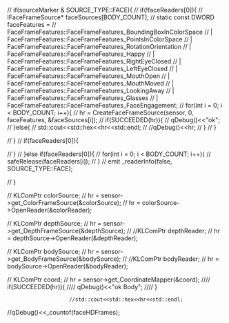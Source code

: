 //        if(sourceMarker & SOURCE_TYPE::FACE){
//            if(!faceReaders[0]){
//                IFaceFrameSource* faceSources[BODY_COUNT];
//                static const DWORD faceFeatures =
//                    FaceFrameFeatures::FaceFrameFeatures_BoundingBoxInColorSpace
//                    | FaceFrameFeatures::FaceFrameFeatures_PointsInColorSpace
//                    | FaceFrameFeatures::FaceFrameFeatures_RotationOrientation
//                    | FaceFrameFeatures::FaceFrameFeatures_Happy
//                    | FaceFrameFeatures::FaceFrameFeatures_RightEyeClosed
//                    | FaceFrameFeatures::FaceFrameFeatures_LeftEyeClosed
//                    | FaceFrameFeatures::FaceFrameFeatures_MouthOpen
//                    | FaceFrameFeatures::FaceFrameFeatures_MouthMoved
//                    | FaceFrameFeatures::FaceFrameFeatures_LookingAway
//                    | FaceFrameFeatures::FaceFrameFeatures_Glasses
//                    | FaceFrameFeatures::FaceFrameFeatures_FaceEngagement;
//                for(int i = 0; i < BODY_COUNT; i++){
//                    hr = CreateFaceFrameSource(sensor, 0, faceFeatures, &faceSources[i]);
//                    if(SUCCEEDED(hr)){
//                        qDebug()<<"ok";
//                    }else{
//                        std::cout<<std::hex<<hr<<std::endl;
//                        //qDebug()<<hr;
//                    }
//                }

//            }
//            if(faceReaders[0]){

//            }
//        }else if(faceReaders[0]){
//            for(int i = 0; i < BODY_COUNT; i++){
//                safeRelease(faceReaders[i]);
//            }
//            emit _readerInfo(false, SOURCE_TYPE::FACE);

//        }

//                KLComPtr<IColorFrameSource> colorSource;
//                hr = sensor->get_ColorFrameSource(&colorSource);
//                hr = colorSource->OpenReader(&colorReader);

//                KLComPtr<IDepthFrameSource> depthSource;
//                hr = sensor->get_DepthFrameSource(&depthSource);
//                //KLComPtr<IDepthFrameReader> depthReader;
//                hr = depthSource->OpenReader(&depthReader);

//                KLComPtr<IBodyFrameSource> bodySource;
//                hr = sensor->get_BodyFrameSource(&bodySource);
//                //KLComPtr<IBodyFrameReader> bodyReader;
//                hr = bodySource->OpenReader(&bodyReader);

//                KLComPtr<ICoordinateMapper> coord;
//                hr = sensor->get_CoordinateMapper(&coord);
////                if(SUCCEEDED(hr)){
////                    qDebug()<<"ok Body";
////                }


                        //std::cout<<std::hex<<hr<<std::endl;

  //qDebug()<<_countof(faceHDFrames);
